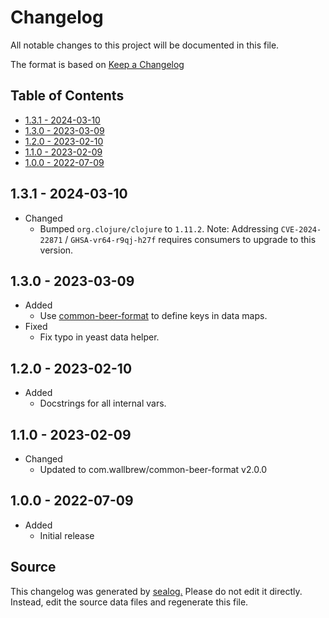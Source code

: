 # Changelog

All notable changes to this project will be documented in this file.

The format is based on [Keep a Changelog](https://keepachangelog.com/en/1.0.0/)

## Table of Contents

* [1.3.1 - 2024-03-10](#131---2024-03-10)
* [1.3.0 - 2023-03-09](#130---2023-03-09)
* [1.2.0 - 2023-02-10](#120---2023-02-10)
* [1.1.0 - 2023-02-09](#110---2023-02-09)
* [1.0.0 - 2022-07-09](#100---2022-07-09)

## 1.3.1 - 2024-03-10

* Changed
  * Bumped `org.clojure/clojure` to `1.11.2`. Note: Addressing `CVE-2024-22871` / `GHSA-vr64-r9qj-h27f` requires consumers to upgrade to this version.

## 1.3.0 - 2023-03-09

* Added
  * Use [common-beer-format](https://github.com/Wall-Brew-Co/common-beer-format) to define keys in data maps.
* Fixed
  * Fix typo in yeast data helper.

## 1.2.0 - 2023-02-10

* Added
  * Docstrings for all internal vars.

## 1.1.0 - 2023-02-09

* Changed
  * Updated to com.wallbrew/common-beer-format v2.0.0

## 1.0.0 - 2022-07-09

* Added
  * Initial release

## Source

This changelog was generated by [sealog.](https://github.com/Wall-Brew-Co/lein-sealog)
Please do not edit it directly. Instead, edit the source data files and regenerate this file.
